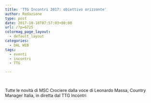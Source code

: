 ```yaml
---
title: 'TTG Incontri 2017: obiettivo orizzonte'
author: Redazione
type: post
date: 2017-10-18T07:57:03+00:00
url: /?p=6725
colormag_page_layout:
  - default_layout
categories:
  - DAL WEB
tags:
  - eventi
  - incontri
  - TTG

---
```

&nbsp;

Tutte le novità di MSC Crociere dalla voce di Leonardo Massa, Country Manager Italia, in diretta dal TTG Incontri